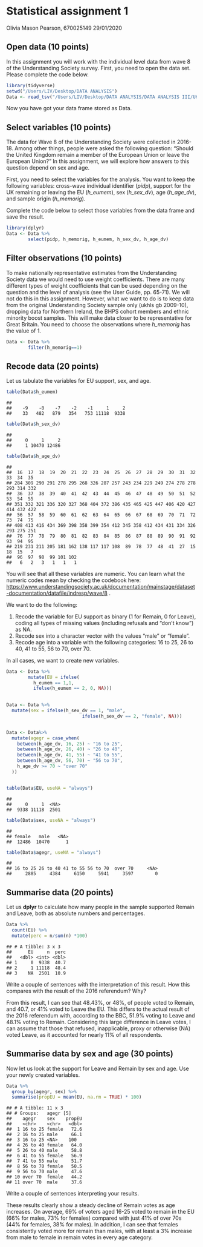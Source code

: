 Statistical assignment 1
================
Olivia Mason Pearson, 670025149
29/01/2020

## Open data (10 points)

In this assignment you will work with the individual level data from
wave 8 of the Understanding Society survey. First, you need to open the
data set. Please complete the code below.

``` r
library(tidyverse)
setwd("/Users/LIV/Desktop/DATA ANALYSIS")
Data <- read_tsv("/Users/LIV/Desktop/DATA ANALYSIS/DATA ANALYSIS III/UKDA-6614-tab/tab/ukhls_w8/h_indresp.tab")
```

Now you have got your data frame stored as Data.

## Select variables (10 points)

The data for Wave 8 of the Understanding Society were collected in
2016-18. Among other things, people were asked the following question:
“Should the United Kingdom remain a member of the European Union or
leave the European Union?” In this assignment, we will explore how
answers to this question depend on sex and age.

First, you need to select the variables for the analysis. You want to
keep the following variables: cross-wave individual identifier (*pidp*),
support for the UK remaining or leaving the EU (*h\_eumem*), sex
(*h\_sex\_dv*), age (*h\_age\_dv*), and sample origin (*h\_memorig*).

Complete the code below to select those variables from the data frame
and save the result.

``` r
library(dplyr)
Data <- Data %>%
        select(pidp, h_memorig, h_eumem, h_sex_dv, h_age_dv)
```

## Filter observations (10 points)

To make nationally representative estimates from the Understanding
Society data we would need to use weight coefficients. There are many
different types of weight coefficients that can be used depending on the
question and the level of analysis (see the User Guide, pp. 65-71). We
will not do this in this assignment. However, what we want to do is to
keep data from the original Understanding Society sample only (ukhls gb
2009-10), dropping data for Northern Ireland, the BHPS cohort members
and ethnic minority boost samples. This will make data closer to be
representative for Great Britain. You need to choose the observations
where *h\_memorig* has the value of 1.

``` r
Data <- Data %>%
        filter(h_memorig==1)
```

## Recode data (20 points)

Let us tabulate the variables for EU support, sex, and age.

``` r
table(Data$h_eumem)
```

    ## 
    ##    -9    -8    -7    -2    -1     1     2 
    ##    33   482   879   354   753 11118  9338

``` r
table(Data$h_sex_dv)
```

    ## 
    ##     0     1     2 
    ##     1 10470 12486

``` r
table(Data$h_age_dv)
```

    ## 
    ##  16  17  18  19  20  21  22  23  24  25  26  27  28  29  30  31  32  33  34  35 
    ## 284 309 290 291 278 295 268 326 287 257 243 234 229 249 274 278 278 293 314 332 
    ##  36  37  38  39  40  41  42  43  44  45  46  47  48  49  50  51  52  53  54  55 
    ## 351 332 321 336 320 327 368 404 372 386 435 465 425 447 406 420 427 414 432 422 
    ##  56  57  58  59  60  61  62  63  64  65  66  67  68  69  70  71  72  73  74  75 
    ## 408 413 416 434 369 398 358 399 354 412 345 358 412 434 431 334 326 293 275 251 
    ##  76  77  78  79  80  81  82  83  84  85  86  87  88  89  90  91  92  93  94  95 
    ## 219 231 211 205 181 162 138 117 117 108  89  78  77  48  41  27  15  18  15   7 
    ##  96  97  98  99 101 102 
    ##   6   2   3   1   1   1

You will see that all these variables are numeric. You can learn what
the numeric codes mean by checking the codebook here:
<https://www.understandingsociety.ac.uk/documentation/mainstage/dataset-documentation/datafile/indresp/wave/8>
.

We want to do the following:

1)  Recode the variable for EU support as binary (1 for Remain, 0 for
    Leave), coding all types of missing values (including refusals and
    “don’t know”) as NA.
2)  Recode sex into a character vector with the values “male” or
    “female”.
3)  Recode age into a variable with the following categories: 16 to 25,
    26 to 40, 41 to 55, 56 to 70, over 70.

In all cases, we want to create new variables.

``` r
Data <- Data %>%
        mutate(EU = ifelse(
          h_eumem == 1,1,
          ifelse(h_eumem == 2, 0, NA)))

        
Data <- Data %>%
  mutate(sex = ifelse(h_sex_dv == 1, "male",
                            ifelse(h_sex_dv == 2, "female", NA)))


Data <- Data%>%
  mutate(agegr = case_when(
    between(h_age_dv, 16, 25) ~ "16 to 25",
    between(h_age_dv, 26, 40) ~ "26 to 40",
    between(h_age_dv, 41, 55) ~ "41 to 55",
    between(h_age_dv, 56, 70) ~ "56 to 70",
    h_age_dv >= 70 ~ "over 70"
  ))


table(Data$EU, useNA = "always")
```

    ## 
    ##     0     1  <NA> 
    ##  9338 11118  2501

``` r
table(Data$sex, useNA = "always")
```

    ## 
    ## female   male   <NA> 
    ##  12486  10470      1

``` r
table(Data$agegr, useNA = "always")
```

    ## 
    ## 16 to 25 26 to 40 41 to 55 56 to 70  over 70     <NA> 
    ##     2885     4384     6150     5941     3597        0

## Summarise data (20 points)

Let us **dplyr** to calculate how many people in the sample supported
Remain and Leave, both as absolute numbers and percentages.

``` r
Data %>%
  count(EU) %>%
  mutate(perc = n/sum(n) *100)
```

    ## # A tibble: 3 x 3
    ##      EU     n  perc
    ##   <dbl> <int> <dbl>
    ## 1     0  9338  40.7
    ## 2     1 11118  48.4
    ## 3    NA  2501  10.9

Write a couple of sentences with the interpretation of this result. How
this compares with the result of the 2016 referendum? Why?

From this result, I can see that 48.43%, or 48%, of people voted to
Remain, and 40.7, or 41% voted to Leave the EU. This differs to the
actual result of the 2016 referendum with, according to the BBC, 51.9%
voting to Leave and 48.1% voting to Remain. Considering this large
difference in Leave votes, I can assume that those that refused,
inapplicable, proxy or otherwise (NA) voted Leave, as it accounted for
nearly 11% of all respondents.

## Summarise data by sex and age (30 points)

Now let us look at the support for Leave and Remain by sex and age. Use
your newly created variables.

``` r
Data %>%
  group_by(agegr, sex) %>%
  summarise(propEU = mean(EU, na.rm = TRUE) * 100)
```

    ## # A tibble: 11 x 3
    ## # Groups:   agegr [5]
    ##    agegr    sex    propEU
    ##    <chr>    <chr>   <dbl>
    ##  1 16 to 25 female   72.6
    ##  2 16 to 25 male     66.1
    ##  3 16 to 25 <NA>    100  
    ##  4 26 to 40 female   64.0
    ##  5 26 to 40 male     58.8
    ##  6 41 to 55 female   56.9
    ##  7 41 to 55 male     51.7
    ##  8 56 to 70 female   50.5
    ##  9 56 to 70 male     47.6
    ## 10 over 70  female   44.2
    ## 11 over 70  male     37.6

Write a couple of sentences interpreting your results.

These results clearly show a steady decline of Remain votes as age
increases. On average, 69% of voters aged 16-25 voted to remain in the
EU (66% for males, 73% for females) compared with just 41% of over 70s
(44% for females, 38% for males). In addition, I can see that females
consistently voted more for remain than males, with at least a 3%
increase from male to female in remain votes in every age category.
